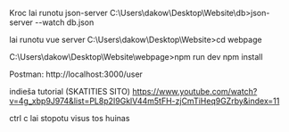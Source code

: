 Kroc lai runotu json-server
C:\Users\dakow\Desktop\Website\db>json-server --watch db.json

lai runotu vue server
C:\Users\dakow\Desktop\Website>cd webpage

C:\Users\dakow\Desktop\Website\webpage>npm run dev
npm install

Postman:
http://localhost:3000/user

indieša tutorial (SKATITIES SITO)
https://www.youtube.com/watch?v=4g_xbp9J974&list=PL8p2I9GklV44m5tFH-zjCmTiHeq9GZrby&index=11


ctrl c lai stopotu visus tos huinas